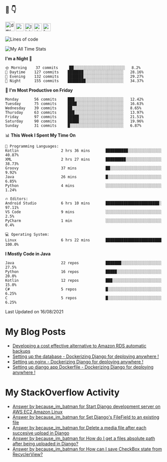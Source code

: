 ## :speech_balloon: :point_down:
[<img src='https://cdn.jsdelivr.net/npm/simple-icons@3.0.1/icons/dev-dot-to.svg' alt='dev' height='30'>](https://dev.to/ashiqursuperfly)    [<img src='https://cdn.jsdelivr.net/npm/simple-icons@3.0.1/icons/cloudbees.svg' alt='website' height='25'>](https://ashiqur-rahman-buet16.herokuapp.com/)    [<img src='https://cdn.jsdelivr.net/npm/simple-icons@3.0.1/icons/linkedin.svg' alt='linkedin' height='25'>](https://www.linkedin.com/in/ashiq-buet16/)    [<img src='https://cdn.jsdelivr.net/npm/simple-icons@3.0.1/icons/stackoverflow.svg' alt='stackoverflow' height='25'>](https://stackoverflow.com/users/10498418/because-im-batman)    [<img src='https://cdn.jsdelivr.net/npm/simple-icons@3.0.1/icons/facebook.svg' alt='facebook' height='25'>](https://www.facebook.com/ashiqur.superfly/)
<!--
[<img src='https://cdn.jsdelivr.net/npm/simple-icons@3.0.1/icons/instagram.svg' alt='instagram' height='40'>](https://www.instagram.com/ashiqursuperfly/)
[<img src='https://cdn.jsdelivr.net/npm/simple-icons@3.0.1/icons/github.svg' alt='github' height='40'>](https://github.com/ashiqursuperfly)  
-->
<!--START_SECTION:waka-->
![Lines of code](https://img.shields.io/badge/From%20Hello%20World%20I%27ve%20Written-3.3%20million%20lines%20of%20code-blue)

![My All Time Stats](https://github-readme-stats.vercel.app/api/wakatime?username=ashiqursuperfly&layout=compact)

**I'm a Night 🦉** 

```text
🌞 Morning    37 commits     ██░░░░░░░░░░░░░░░░░░░░░░░   8.2% 
🌆 Daytime    127 commits    ███████░░░░░░░░░░░░░░░░░░   28.16% 
🌃 Evening    132 commits    ███████░░░░░░░░░░░░░░░░░░   29.27% 
🌙 Night      155 commits    ████████░░░░░░░░░░░░░░░░░   34.37%

```
📅 **I'm Most Productive on Friday** 

```text
Monday       56 commits     ███░░░░░░░░░░░░░░░░░░░░░░   12.42% 
Tuesday      75 commits     ████░░░░░░░░░░░░░░░░░░░░░   16.63% 
Wednesday    39 commits     ██░░░░░░░░░░░░░░░░░░░░░░░   8.65% 
Thursday     63 commits     ███░░░░░░░░░░░░░░░░░░░░░░   13.97% 
Friday       97 commits     █████░░░░░░░░░░░░░░░░░░░░   21.51% 
Saturday     90 commits     █████░░░░░░░░░░░░░░░░░░░░   19.96% 
Sunday       31 commits     █░░░░░░░░░░░░░░░░░░░░░░░░   6.87%

```


📊 **This Week I Spent My Time On** 

```text
💬 Programming Languages: 
Kotlin                   2 hrs 36 mins       ██████████░░░░░░░░░░░░░░░   40.87% 
XML                      2 hrs 27 mins       █████████░░░░░░░░░░░░░░░░   38.73% 
Groovy                   37 mins             ██░░░░░░░░░░░░░░░░░░░░░░░   9.92% 
Java                     26 mins             █░░░░░░░░░░░░░░░░░░░░░░░░   6.85% 
Python                   4 mins              ░░░░░░░░░░░░░░░░░░░░░░░░░   1.24%

🔥 Editors: 
Android Studio           6 hrs 10 mins       ████████████████████████░   97.11% 
VS Code                  9 mins              ░░░░░░░░░░░░░░░░░░░░░░░░░   2.5% 
PyCharm                  1 min               ░░░░░░░░░░░░░░░░░░░░░░░░░   0.4%

💻 Operating System: 
Linux                    6 hrs 22 mins       █████████████████████████   100.0%

```

**I Mostly Code in Java** 

```text
Java                     22 repos            ███████░░░░░░░░░░░░░░░░░░   27.5% 
Python                   16 repos            █████░░░░░░░░░░░░░░░░░░░░   20.0% 
Kotlin                   12 repos            ███░░░░░░░░░░░░░░░░░░░░░░   15.0% 
C#                       5 repos             █░░░░░░░░░░░░░░░░░░░░░░░░   6.25% 
C                        5 repos             █░░░░░░░░░░░░░░░░░░░░░░░░   6.25%

```



 Last Updated on 16/08/2021
<!--END_SECTION:waka-->
# My Blog Posts
<!-- BLOG-POST-LIST:START -->
- [Developing a cost effective alternative to Amazon RDS automatic backups](https://dev.to/ashiqursuperfly/cost-effective-alternative-to-amazon-rds-database-backups-1ll5)
- [Setting up the database - Dockerizing Django for deploying anywhere !](https://dev.to/ashiqursuperfly/setting-up-the-database-dockerizing-django-for-deploying-anywhere-3emg)
- [Setting up nginx - Dockerizing Django for deploying anywhere !](https://dev.to/ashiqursuperfly/setting-up-nginx-dockerizing-django-for-deploying-anywhere-536i)
- [Setting up django app Dockerfile - Dockerizing Django for deploying anywhere !](https://dev.to/ashiqursuperfly/setting-up-django-app-dockerfile-dockerizing-django-for-deploying-anywhere-4mpc)
<!-- BLOG-POST-LIST:END -->

# My StackOverflow Activity
<!-- STACKOVERFLOW:START -->
- [Answer by because_im_batman for Start Django development server on AWS EC2 Amazon Linux](https://stackoverflow.com/questions/68183866/start-django-development-server-on-aws-ec2-amazon-linux/68184423#68184423)
- [Answer by because_im_batman for Set Django's FileField to an existing file](https://stackoverflow.com/questions/8332443/set-djangos-filefield-to-an-existing-file/67377214#67377214)
- [Answer by because_im_batman for Delete a media file after each succesive upload in Django](https://stackoverflow.com/questions/27493508/delete-a-media-file-after-each-succesive-upload-in-django/67377085#67377085)
- [Answer by because_im_batman for How do I get a files absolute path after being uploaded in Django?](https://stackoverflow.com/questions/42544523/how-do-i-get-a-files-absolute-path-after-being-uploaded-in-django/67377004#67377004)
- [Answer by because_im_batman for How can I save CheckBox state from RecyclerView?](https://stackoverflow.com/questions/63580119/how-can-i-save-checkbox-state-from-recyclerview/63581461#63581461)
<!-- STACKOVERFLOW:END -->


<!-- ![Top Langs](https://github-readme-stats.vercel.app/api/top-langs/?username=ashiqursuperfly&layout=compact) -->



<!--
![Ashiqur's Stats](https://github-readme-stats.vercel.app/api?username=ashiqursuperfly&show_icons=true&theme=nord&count_private=true)
![Top Langs](https://github-readme-stats.vercel.app/api/top-langs/?username=ashiqursuperfly&layout=compact&theme=radical)
![Profile views](https://gpvc.arturio.dev/ashiqursuperfly)
Here are some ideas to get you started:

- 🔭 I’m currently working on ...
- 🌱 I’m currently learning ...
- 👯 I’m looking to collaborate on ...
- 🤔 I’m looking for help with ...
- 💬 Ask me about ...
- 📫 How to reach me: ...
- 😄 Pronouns: ...
- ⚡ Fun fact: ...
-->
